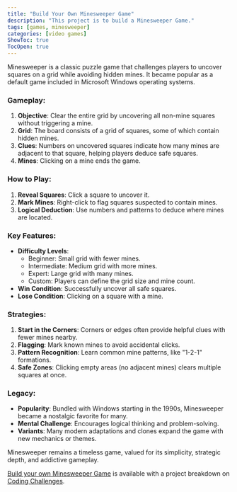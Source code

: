 ```yaml
---
title: "Build Your Own Minesweeper Game"
description: "This project is to build a Minesweeper Game."
tags: [games, minesweeper]
categories: [video games]
ShowToc: true
TocOpen: true
---
```


Minesweeper is a classic puzzle game that challenges players to uncover squares on a grid while avoiding hidden mines. It became popular as a default game included in Microsoft Windows operating systems.

<!--more-->

### Gameplay:
1. **Objective**: Clear the entire grid by uncovering all non-mine squares without triggering a mine.
2. **Grid**: The board consists of a grid of squares, some of which contain hidden mines.
3. **Clues**: Numbers on uncovered squares indicate how many mines are adjacent to that square, helping players deduce safe squares.
4. **Mines**: Clicking on a mine ends the game.

### How to Play:
1. **Reveal Squares**: Click a square to uncover it.
2. **Mark Mines**: Right-click to flag squares suspected to contain mines.
3. **Logical Deduction**: Use numbers and patterns to deduce where mines are located.

### Key Features:
- **Difficulty Levels**:
  - Beginner: Small grid with fewer mines.
  - Intermediate: Medium grid with more mines.
  - Expert: Large grid with many mines.
  - Custom: Players can define the grid size and mine count.
- **Win Condition**: Successfully uncover all safe squares.
- **Lose Condition**: Clicking on a square with a mine.

### Strategies:
1. **Start in the Corners**: Corners or edges often provide helpful clues with fewer mines nearby.
2. **Flagging**: Mark known mines to avoid accidental clicks.
3. **Pattern Recognition**: Learn common mine patterns, like "1-2-1" formations.
4. **Safe Zones**: Clicking empty areas (no adjacent mines) clears multiple squares at once.

### Legacy:
- **Popularity**: Bundled with Windows starting in the 1990s, Minesweeper became a nostalgic favorite for many.
- **Mental Challenge**: Encourages logical thinking and problem-solving.
- **Variants**: Many modern adaptations and clones expand the game with new mechanics or themes.

Minesweeper remains a timeless game, valued for its simplicity, strategic depth, and addictive gameplay.


[Build your own Minesweeper Game](https://codingchallenges.fyi/challenges/challenge-minesweeper) is available with a project breakdown on [Coding Challenges](https://codingchallenges.fyi/).